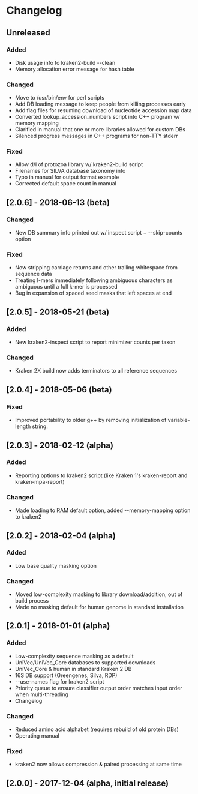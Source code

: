 # Changelog

## Unreleased

### Added
- Disk usage info to kraken2-build --clean
- Memory allocation error message for hash table

### Changed
- Move to /usr/bin/env for perl scripts
- Add DB loading message to keep people from killing processes early
- Add flag files for resuming download of nucleotide accession map data
- Converted lookup_accession_numbers script into C++ program w/ memory mapping
- Clarified in manual that one or more libraries allowed for custom DBs
- Silenced progress messages in C++ programs for non-TTY stderr

### Fixed
- Allow d/l of protozoa library w/ kraken2-build script
- Filenames for SILVA database taxonomy info
- Typo in manual for output format example
- Corrected default space count in manual

## [2.0.6] - 2018-06-13 (beta)

### Changed
- New DB summary info printed out w/ inspect script + --skip-counts option

### Fixed
- Now stripping carriage returns and other trailing whitespace from sequence
  data
- Treating l-mers immediately following ambiguous characters as ambiguous
  until a full k-mer is processed
- Bug in expansion of spaced seed masks that left spaces at end

## [2.0.5] - 2018-05-21 (beta)

### Added
- New kraken2-inspect script to report minimizer counts per taxon

### Changed
- Kraken 2X build now adds terminators to all reference sequences

## [2.0.4] - 2018-05-06 (beta)

### Fixed
- Improved portability to older g++ by removing initialization of
  variable-length string.

## [2.0.3] - 2018-02-12 (alpha)

### Added
- Reporting options to kraken2 script (like Kraken 1's kraken-report and
  kraken-mpa-report)

### Changed
- Made loading to RAM default option, added --memory-mapping option to kraken2

## [2.0.2] - 2018-02-04 (alpha)

### Added
- Low base quality masking option

### Changed
- Moved low-complexity masking to library download/addition, out of build
  process
- Made no masking default for human genome in standard installation

## [2.0.1] - 2018-01-01 (alpha)

### Added
- Low-complexity sequence masking as a default
- UniVec/UniVec_Core databases to supported downloads
- UniVec_Core & human in standard Kraken 2 DB
- 16S DB support (Greengenes, Silva, RDP)
- --use-names flag for kraken2 script
- Priority queue to ensure classifier output order matches input order when
  multi-threading
- Changelog

### Changed
- Reduced amino acid alphabet (requires rebuild of old protein DBs)
- Operating manual

### Fixed
- kraken2 now allows compression & paired processing at same time

## [2.0.0] - 2017-12-04 (alpha, initial release)
